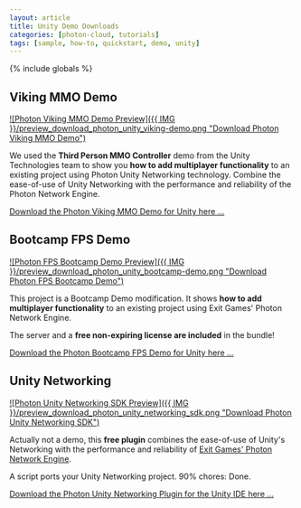 ```yaml
---
layout: article
title: Unity Demo Downloads
categories: [photon-cloud, tutorials]
tags: [sample, how-to, quickstart, demo, unity]
---
```

{% include globals %}

## Viking MMO Demo

[![Photon Viking MMO Demo
Preview]({{ IMG }}/preview_download_photon_unity_viking-demo.png "Download Photon Viking MMO Demo")](http://u3d.as/content/exit-games/photon-viking-demo/2gg)

We used the **Third Person MMO Controller** demo from the Unity
Technologies team to show you **how to add multiplayer functionality**
to an existing project using Photon Unity Networking technology. Combine
the ease-of-use of Unity Networking with the performance and reliability
of the Photon Network Engine.

[Download the Photon Viking MMO Demo for Unity here
...](http://u3d.as/content/exit-games/photon-viking-demo/2gg)

## Bootcamp FPS Demo

[![Photon FPS Bootcamp Demo
Preview]({{ IMG }}/preview_download_photon_unity_bootcamp-demo.png "Download Photon FPS Bootcamp Demo")](http://u3d.as/content/exit-games/photon-bootcamp-demo/1AA)

This project is a Bootcamp Demo modification. It shows **how to add
multiplayer functionality** to an existing project using Exit Games'
Photon Network Engine.

The server and a **free non-expiring license are included** in the
bundle!

[Download the Photon Bootcamp FPS Demo for Unity here
...](http://u3d.as/content/exit-games/photon-bootcamp-demo/1AA)

## Unity Networking

[![Photon Unity Networking SDK
Preview]({{ IMG }}/preview_download_photon_unity_networking_sdk.png "Download Photon Unity Networking SDK")](http://u3d.as/content/exit-games/photon-unity-networking/2ey)

Actually not a demo, this **free plugin** combines the ease-of-use of
Unity's Networking with the performance and reliability of [Exit Games'
Photon Network Engine](http://www.exitgames.com/Photon).

A script ports your Unity Networking project. 90% chores: Done.

[Download the Photon Unity Networking Plugin for the Unity IDE here
...](http://u3d.as/content/exit-games/photon-unity-networking/2ey)
